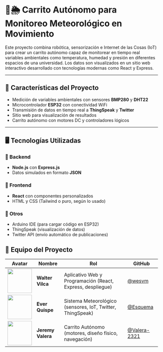 # 🚗🌦 Carrito Autónomo para Monitoreo Meteorológico en Movimiento

Este proyecto combina robótica, sensorización e Internet de las Cosas (IoT) para crear un carrito autónomo capaz de monitorear en tiempo real variables ambientales como temperatura, humedad y presión en diferentes espacios de una universidad. Los datos son visualizados en un sitio web interactivo desarrollado con tecnologías modernas como React y Express.

---

## 📡 Características del Proyecto

- Medición de variables ambientales con sensores **BMP280** y **DHT22**
- Microcontrolador **ESP32** con conectividad WiFi
- Transmisión de datos en tiempo real a **ThingSpeak** y **Twitter**
- Sitio web para visualización de resultados
- Carrito autónomo con motores DC y controladores lógicos

---

## 🖥️ Tecnologías Utilizadas

### 🔧 Backend
- **Node.js** con **Express.js**
- Datos simulados en formato **JSON**

### 🎨 Frontend
- **React** con componentes personalizados
- HTML y CSS (Tailwind o puro, según lo usado)

### 🔗 Otros
- Arduino IDE (para cargar código en ESP32)
- ThingSpeak (visualización de datos)
- Twitter API (envío automático de publicaciones)

## 👥 Equipo del Proyecto

| Avatar | Nombre | Rol | GitHub |
|--------|--------|-----|--------|
| <img src="https://github.com/wesvm.png" width="80" height="80" /> | **Walter Vilca** | Aplicativo Web y Programación (React, Express, despliegue) | [@wesvm](https://github.com/wesvm) |
| <img src="https://github.com/Esquema.png" width="80" height="80" /> | **Ever Quispe** | Sistema Meteorológico (sensores, IoT, Twitter, ThingSpeak) | [@Esquema](https://github.com/Esquema) |
| <img src="https://github.com/Valera-2321.png" width="80" height="80" /> | **Jeremy Valera** | Carrito Autónomo (motores, diseño físico, navegación) | [@Valera-2321](https://github.com/Valera-2321) |

